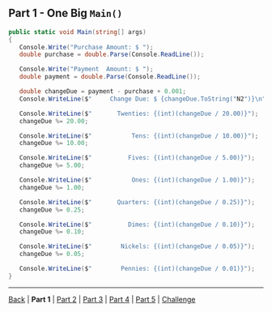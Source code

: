 Part 1 - One Big `Main()`
---

```cs
public static void Main(string[] args)
{
   Console.Write("Purchase Amount: $ ");
   double purchase = double.Parse(Console.ReadLine());

   Console.Write("Payment  Amount: $ ");
   double payment = double.Parse(Console.ReadLine());

   double changeDue = payment - purchase + 0.001;
   Console.WriteLine($"     Change Due: $ {changeDue.ToString("N2")}\n");

   Console.WriteLine($"       Twenties: {(int)(changeDue / 20.00)}");
   changeDue %= 20.00;

   Console.WriteLine($"           Tens: {(int)(changeDue / 10.00)}");
   changeDue %= 10.00;

   Console.WriteLine($"          Fives: {(int)(changeDue / 5.00)}");
   changeDue %= 5.00;

   Console.WriteLine($"           Ones: {(int)(changeDue / 1.00)}");
   changeDue %= 1.00;

   Console.WriteLine($"       Quarters: {(int)(changeDue / 0.25)}");
   changeDue %= 0.25;

   Console.WriteLine($"          Dimes: {(int)(changeDue / 0.10)}");
   changeDue %= 0.10;

   Console.WriteLine($"        Nickels: {(int)(changeDue / 0.05)}");
   changeDue %= 0.05;

   Console.WriteLine($"        Pennies: {(int)(changeDue / 0.01)}");
}
```

---

[Back](ReadMe.md)
| **Part 1**
| [Part 2](Part%202.md)
| [Part 3](Part%203.md)
| [Part 4](Part%204.md)
| [Part 5](Part%205.md)
| [Challenge](Challenge.md)
